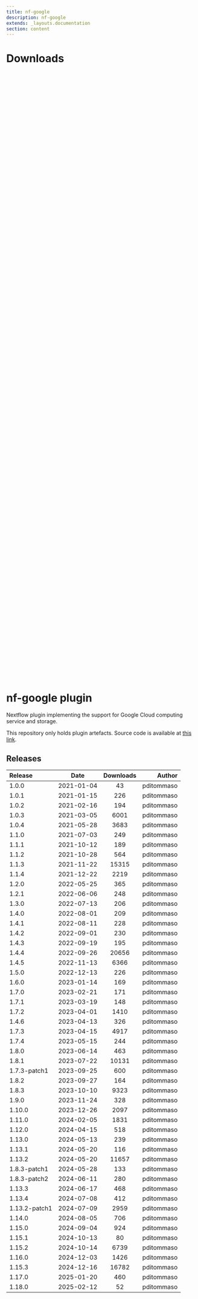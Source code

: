 ```yaml
---
title: nf-google
description: nf-google
extends: _layouts.documentation
section: content
---
```


# Downloads

<div style="position: relative; height:40vh; width:80vw">
    <canvas id="releases"></canvas>
</div>
<script type="module" src="nf-plugins-stats/docs/nf-google/nf-google.js"></script>

# nf-google plugin 

Nextflow plugin implementing the support for Google Cloud computing service and storage. 

This repository only holds plugin artefacts. Source code is available at [this link](https://github.com/nextflow-io/nextflow/tree/master/plugins/nf-google). 


## Releases

| Release                               |                       Date                       |                   Downloads                    |                           Author |
| :------------ |:------------------------------------------------:|:----------------------------------------------:|---------------------------------:|
 |  1.0.0                                               | 2021-01-04                                          | 43                                                 | pditommaso                                         |
 |  1.0.1                                               | 2021-01-15                                          | 226                                                | pditommaso                                         |
 |  1.0.2                                               | 2021-02-16                                          | 194                                                | pditommaso                                         |
 |  1.0.3                                               | 2021-03-05                                          | 6001                                               | pditommaso                                         |
 |  1.0.4                                               | 2021-05-28                                          | 3683                                               | pditommaso                                         |
 |  1.1.0                                               | 2021-07-03                                          | 249                                                | pditommaso                                         |
 |  1.1.1                                               | 2021-10-12                                          | 189                                                | pditommaso                                         |
 |  1.1.2                                               | 2021-10-28                                          | 564                                                | pditommaso                                         |
 |  1.1.3                                               | 2021-11-22                                          | 15315                                              | pditommaso                                         |
 |  1.1.4                                               | 2021-12-22                                          | 2219                                               | pditommaso                                         |
 |  1.2.0                                               | 2022-05-25                                          | 365                                                | pditommaso                                         |
 |  1.2.1                                               | 2022-06-06                                          | 248                                                | pditommaso                                         |
 |  1.3.0                                               | 2022-07-13                                          | 206                                                | pditommaso                                         |
 |  1.4.0                                               | 2022-08-01                                          | 209                                                | pditommaso                                         |
 |  1.4.1                                               | 2022-08-11                                          | 228                                                | pditommaso                                         |
 |  1.4.2                                               | 2022-09-01                                          | 230                                                | pditommaso                                         |
 |  1.4.3                                               | 2022-09-19                                          | 195                                                | pditommaso                                         |
 |  1.4.4                                               | 2022-09-26                                          | 20656                                              | pditommaso                                         |
 |  1.4.5                                               | 2022-11-13                                          | 6366                                               | pditommaso                                         |
 |  1.5.0                                               | 2022-12-13                                          | 226                                                | pditommaso                                         |
 |  1.6.0                                               | 2023-01-14                                          | 169                                                | pditommaso                                         |
 |  1.7.0                                               | 2023-02-21                                          | 171                                                | pditommaso                                         |
 |  1.7.1                                               | 2023-03-19                                          | 148                                                | pditommaso                                         |
 |  1.7.2                                               | 2023-04-01                                          | 1410                                               | pditommaso                                         |
 |  1.4.6                                               | 2023-04-13                                          | 326                                                | pditommaso                                         |
 |  1.7.3                                               | 2023-04-15                                          | 4917                                               | pditommaso                                         |
 |  1.7.4                                               | 2023-05-15                                          | 244                                                | pditommaso                                         |
 |  1.8.0                                               | 2023-06-14                                          | 463                                                | pditommaso                                         |
 |  1.8.1                                               | 2023-07-22                                          | 10131                                              | pditommaso                                         |
 |  1.7.3-patch1                                        | 2023-09-25                                          | 600                                                | pditommaso                                         |
 |  1.8.2                                               | 2023-09-27                                          | 164                                                | pditommaso                                         |
 |  1.8.3                                               | 2023-10-10                                          | 9323                                               | pditommaso                                         |
 |  1.9.0                                               | 2023-11-24                                          | 328                                                | pditommaso                                         |
 |  1.10.0                                              | 2023-12-26                                          | 2097                                               | pditommaso                                         |
 |  1.11.0                                              | 2024-02-05                                          | 1831                                               | pditommaso                                         |
 |  1.12.0                                              | 2024-04-15                                          | 518                                                | pditommaso                                         |
 |  1.13.0                                              | 2024-05-13                                          | 239                                                | pditommaso                                         |
 |  1.13.1                                              | 2024-05-20                                          | 116                                                | pditommaso                                         |
 |  1.13.2                                              | 2024-05-20                                          | 11657                                              | pditommaso                                         |
 |  1.8.3-patch1                                        | 2024-05-28                                          | 133                                                | pditommaso                                         |
 |  1.8.3-patch2                                        | 2024-06-11                                          | 280                                                | pditommaso                                         |
 |  1.13.3                                              | 2024-06-17                                          | 468                                                | pditommaso                                         |
 |  1.13.4                                              | 2024-07-08                                          | 412                                                | pditommaso                                         |
 |  1.13.2-patch1                                       | 2024-07-09                                          | 2959                                               | pditommaso                                         |
 |  1.14.0                                              | 2024-08-05                                          | 706                                                | pditommaso                                         |
 |  1.15.0                                              | 2024-09-04                                          | 924                                                | pditommaso                                         |
 |  1.15.1                                              | 2024-10-13                                          | 80                                                 | pditommaso                                         |
 |  1.15.2                                              | 2024-10-14                                          | 6739                                               | pditommaso                                         |
 |  1.16.0                                              | 2024-12-03                                          | 1426                                               | pditommaso                                         |
 |  1.15.3                                              | 2024-12-16                                          | 16782                                              | pditommaso                                         |
 |  1.17.0                                              | 2025-01-20                                          | 460                                                | pditommaso                                         |
 |  1.18.0                                              | 2025-02-12                                          | 52                                                 | pditommaso                                         |
